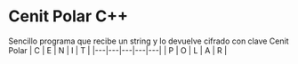 # Cenit Polar C++
Sencillo programa que recibe un string y lo devuelve cifrado con clave Cenit Polar
| C | E | N | I | T |
|---|---|---|---|---|
| P | O | L | A | R |
